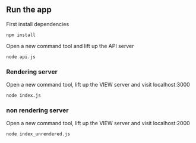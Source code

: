 
## Run the app

First install dependencies
```
npm install
```

Open a new command tool and lift up the API server
```
node api.js
```
### Rendering server
Open a new command tool, lift up the VIEW server and visit localhost:3000
```
node index.js
```

### non rendering server
Open a new command tool, lift up the VIEW server and visit localhost:2000
```
node index_unrendered.js
```

